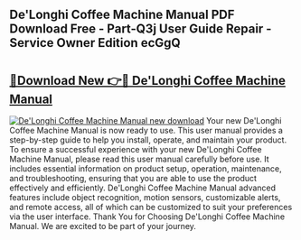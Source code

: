 ## De'Longhi Coffee Machine Manual PDF Download Free - Part-Q3j User Guide Repair - Service Owner Edition ecGgQ

# <h2><a href="http://bc9787.oget.top/?id=De%27Longhi+Coffee+Machine+Manual">🔗Download New 👉🔴 De'Longhi Coffee Machine Manual</a></h2>

[![De'Longhi Coffee Machine Manual new download](https://i.imgur.com/5g1atiW.png)](http://bc9787.oget.top/?id=De%27Longhi+Coffee+Machine+Manual)
Your new De'Longhi Coffee Machine Manual is now ready to use. This user manual provides a step-by-step guide to help you install, operate, and maintain your product. To ensure a successful experience with your new De'Longhi Coffee Machine Manual, please read this user manual carefully before use. It includes essential information on product setup, operation, maintenance, and troubleshooting, ensuring that you are able to use the product effectively and efficiently. De'Longhi Coffee Machine Manual advanced features include object recognition, motion sensors, customizable alerts, and remote access, all of which can be customized to suit your preferences via the user interface. Thank You for Choosing De'Longhi Coffee Machine Manual. We are excited to be part of your journey.
